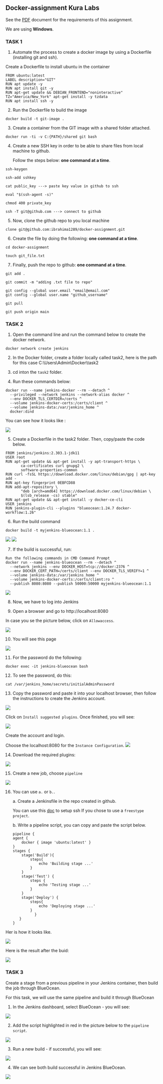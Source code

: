## Docker-assignment Kura Labs

See the [PDF](https://github.com/ibrahima1289/docker-assignment/blob/main/Docker%20assignment.pdf) document for the requirements of this assignment.

We are using **Windows**.

### TASK 1

1. Automate the process to create a docker image by using a Dockerfile (installing git and ssh).

Create a Dockerfile to install ubuntu in the container

```
FROM ubuntu:latest
LABEL description="GIT"
RUN apt update -y
RUN apt install git -y
RUN apt-get update && DEBIAN_FRONTEND="noninteractive" TZ="America/New_York" apt-get install -y tzdata
RUN apt install ssh -y
```
2. Run the Dockerfile to build the image
```
docker build -t git-image .
```

3. Create a container from the GIT image with a shared folder attached.
```
docker run -ti -v C:{PATH}/shared git bash
```

4. Create a new SSH key in order to be able to share files from local machine to github.

   Follow the steps below: **one command at a time**.
```
ssh-keygen

ssh-add sshkey

cat public_key ---> paste key value in github to ssh

eval "$(ssh-agent -s)"

chmod 400 private_key

ssh -T git@github.com ---> connect to github
```

5. Now, clone the github repo to you local machine
```
clone git@github.com:ibrahima1289/docker-assignment.git 
```

6. Create the file by doing the following: **one command at a time**.

```
cd docker-assignment

touch git_file.txt
```

7. Finally, push the repo to github: **one command at a time**.
```
git add .

git commit -m "adding .txt file to repo"

git config --global user.email "email@email.com"
git config --global user.name "github_username"

git pull

git push origin main
```

### TASK 2

1. Open the command line and run the command below to create the docker network.
```
docker network create jenkins
```

2. In the Docker folder, create a folder locally called task2, here is the path for this case C:\Users\Admin\Docker\task2

3. cd inton the `task2` folder.

4. Run these commands below:
```
docker run --name jenkins-docker --rm --detach ^
  --privileged --network jenkins --network-alias docker ^
  --env DOCKER_TLS_CERTDIR=/certs ^
  --volume jenkins-docker-certs:/certs/client ^
  --volume jenkins-data:/var/jenkins_home ^
  docker:dind
```

You can see how it looks like :

![](images/Docker_t2-1.PNG)

5. Create a Dockerfile in the task2 folder. Then, copy/paste the code below.
```
FROM jenkins/jenkins:2.303.1-jdk11
USER root
RUN apt-get update && apt-get install -y apt-transport-https \
       ca-certificates curl gnupg2 \
       software-properties-common
RUN curl -fsSL https://download.docker.com/linux/debian/gpg | apt-key add -
RUN apt-key fingerprint 0EBFCD88
RUN add-apt-repository \
       "deb [arch=amd64] https://download.docker.com/linux/debian \
       $(lsb_release -cs) stable"
RUN apt-get update && apt-get install -y docker-ce-cli
USER jenkins
RUN jenkins-plugin-cli --plugins "blueocean:1.24.7 docker-workflow:1.26"
```

6. Run the build command
```
docker build -t myjenkins-blueocean:1.1 .
```

![](images/Docker_t2-2.PNG)
![](images/Docker_t2-3.PNG)

7. If the build is successful, run:
```
Run the following commands in CMD Command Prompt
docker run --name jenkins-blueocean --rm --detach ^
  --network jenkins --env DOCKER_HOST=tcp://docker:2376 ^
  --env DOCKER_CERT_PATH=/certs/client --env DOCKER_TLS_VERIFY=1 ^
  --volume jenkins-data:/var/jenkins_home ^
  --volume jenkins-docker-certs:/certs/client:ro ^
  --publish 8080:8080 --publish 50000:50000 myjenkins-blueocean:1.1
```

![](images/Docker_t2-4.PNG)

8. Now, we have to log into Jenkins

9. Open a browser and go to http://localhost:8080 

In case you se the picture below, click on `Allowaccess`.

![](images/Docker_t25-.PNG)

10. You will see this page

![](images/Docker_t2-6.PNG)

11. For the password do the following:
```
docker exec -it jenkins-blueocean bash
```

12. To see the password, do this:
```
cat /var/jenkins_home/secrets/initialAdminPassword
```

13. Copy the password and paste it into your localhost browser, then follow the instructions to create the Jenkins account.

![](images/Docker_t2-8.PNG)

Click on `Install suggested plugins`. Once finished, you will see:

![](images/Docker_t2-9.PNG)

Create the account and login.

Choose the localhost:8080 for the `Instance Configuration`.
![](images/Docker_t2-10.PNG)

14. Download the required plugins:

![](images/Docker_t2-11.PNG)

15. Create a new job, choose `pipeline`

![](images/Docker_t2-12.PNG)

16. You can use `a.` or `b.`.

	a. Create a Jenkinsfile in the repo created in github.
	
	You can use this [doc](https://github.com/ibrahima1289/DEPLOY01_HELLO_WORLD/blob/main/Deployment%231.pdf) to setup ssh If you chose to use a `freestype project`.
	
	b. Write a pipeline script, you can copy and paste the script below.
	
	```
	pipeline {
	agent {
    	docker { image 'ubuntu:latest' }
	}
	stages {
    	stage('Build'){
        	steps{
            	echo 'Building stage ...'
        	}
    	}
    	stage('Test') {
        	steps {
            	echo 'Testing stage ...'
        	}
    	}
    	stage('Deploy') {
        	steps{
            	echo 'Deploying stage ...'
        	}
    	      }
	   }
	}
	```

Her is how it looks like.

![](images/Docker_t2-13.PNG)

Here is the result after the buid:

![](images/Docker_t2-14.PNG)
	
### TASK 3

Create a stage from a previous pipeline in your Jenkins container, then build the job through BlueOcean.

For this task, we will use the same pipeline and build it through BlueOcean

1. In the Jenkins dashboard, select BlueOcean - you will see:

![](images/Docker_t2-15.PNG)

2. Add the script highlighted in red in the picture below to the `pipeline script`.

![](images/Docker_t2-16.PNG)

3. Run a new build - if successful, you will see:

![](images/Docker_t2-17.PNG)

4. We can see both build successful in Jenkins BlueOcean.

![](images/Docker_t2-18.PNG)




